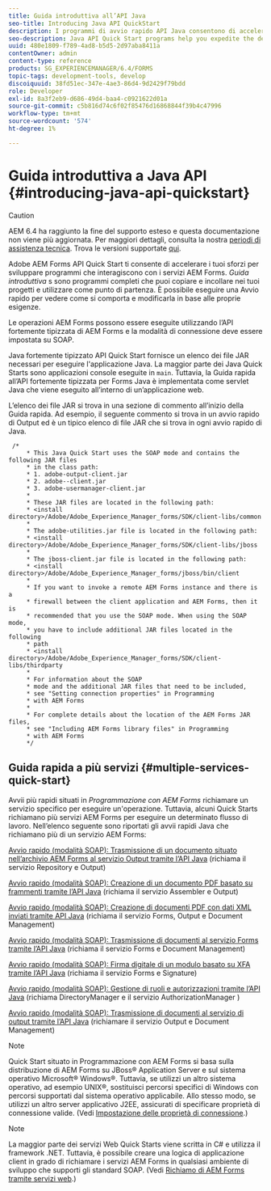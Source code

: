 ```yaml
---
title: Guida introduttiva all’API Java
seo-title: Introducing Java API QuickStart
description: I programmi di avvio rapido API Java consentono di accelerare lo sviluppo di programmi che interagiscono con i servizi AEM Forms. Puoi utilizzare i programmi Java API Quick Start nel tuo progetto come punto di partenza e personalizzarlo.
seo-description: Java API Quick Start programs help you expedite the development of programs that interact with AEM Forms services. You can use the Java API Quick Start programs in your project as a starting point and customize it.
uuid: 480e1809-f789-4ad8-b5d5-2d97aba8411a
contentOwner: admin
content-type: reference
products: SG_EXPERIENCEMANAGER/6.4/FORMS
topic-tags: development-tools, develop
discoiquuid: 38fd51ec-347e-4ae3-86d4-9d2429f79bdd
role: Developer
exl-id: 8a3f2eb9-d686-49d4-baa4-c0921622d01a
source-git-commit: c5b816d74c6f02f85476d16868844f39b4c47996
workflow-type: tm+mt
source-wordcount: '574'
ht-degree: 1%

---
```


# Guida introduttiva a Java API {#introducing-java-api-quickstart}

>[!CAUTION]
>
>AEM 6.4 ha raggiunto la fine del supporto esteso e questa documentazione non viene più aggiornata. Per maggiori dettagli, consulta la nostra [periodi di assistenza tecnica](https://helpx.adobe.com/it/support/programs/eol-matrix.html). Trova le versioni supportate [qui](https://experienceleague.adobe.com/docs/).

Adobe AEM Forms API Quick Start ti consente di accelerare i tuoi sforzi per sviluppare programmi che interagiscono con i servizi AEM Forms. *Guida introduttiva* s sono programmi completi che puoi copiare e incollare nei tuoi progetti e utilizzare come punto di partenza. È possibile eseguire una Avvio rapido per vedere come si comporta e modificarla in base alle proprie esigenze.

Le operazioni AEM Forms possono essere eseguite utilizzando l’API fortemente tipizzata di AEM Forms e la modalità di connessione deve essere impostata su SOAP.

Java fortemente tipizzato API Quick Start fornisce un elenco dei file JAR necessari per eseguire l&#39;applicazione Java. La maggior parte dei Java Quick Starts sono applicazioni console eseguite in `main`. Tuttavia, la Guida rapida all’API fortemente tipizzata per Forms Java è implementata come servlet Java che viene eseguito all’interno di un’applicazione web.

L’elenco dei file JAR si trova in una sezione di commento all’inizio della Guida rapida. Ad esempio, il seguente commento si trova in un avvio rapido di Output ed è un tipico elenco di file JAR che si trova in ogni avvio rapido di Java.

```as3
 /* 
     * This Java Quick Start uses the SOAP mode and contains the following JAR files 
     * in the class path: 
     * 1. adobe-output-client.jar 
     * 2. adobe--client.jar 
     * 3. adobe-usermanager-client.jar 
     * 
     * These JAR files are located in the following path: 
     * <install directory>/Adobe/Adobe_Experience_Manager_forms/SDK/client-libs/common 
     * 
     * The adobe-utilities.jar file is located in the following path: 
     * <install directory>/Adobe/Adobe_Experience_Manager_forms/SDK/client-libs/jboss 
     * 
     * The jboss-client.jar file is located in the following path: 
     * <install directory>/Adobe/Adobe_Experience_Manager_forms/jboss/bin/client 
     * 
     * If you want to invoke a remote AEM Forms instance and there is a 
     * firewall between the client application and AEM Forms, then it is  
     * recommended that you use the SOAP mode. When using the SOAP mode,  
     * you have to include additional JAR files located in the following  
     * path 
     * <install directory>/Adobe/Adobe_Experience_Manager_forms/SDK/client-libs/thirdparty 
     * 
     * For information about the SOAP  
     * mode and the additional JAR files that need to be included,  
     * see "Setting connection properties" in Programming  
     * with AEM Forms 
     * 
     * For complete details about the location of the AEM Forms JAR files,  
     * see "Including AEM Forms library files" in Programming  
     * with AEM Forms 
     */
```

## Guida rapida a più servizi {#multiple-services-quick-start}

Avvii più rapidi situati in *Programmazione con AEM Forms* richiamare un servizio specifico per eseguire un&#39;operazione. Tuttavia, alcuni Quick Starts richiamano più servizi AEM Forms per eseguire un determinato flusso di lavoro. Nell’elenco seguente sono riportati gli avvii rapidi Java che richiamano più di un servizio AEM Forms:

[Avvio rapido (modalità SOAP): Trasmissione di un documento situato nell’archivio AEM Forms al servizio Output tramite l’API Java](/help/forms/developing/output-service-java-api-quick.md#quick-start-soap-mode-passing-a-document-located-in-the-repository-to-the-output-service-using-the-java-api) (richiama il servizio Repository e Output)

[Avvio rapido (modalità SOAP): Creazione di un documento PDF basato su frammenti tramite l’API Java](/help/forms/developing/output-service-java-api-quick.md#quick-start-soap-mode-creating-a-pdf-document-based-on-fragments-using-the-java-api) (richiama il servizio Assembler e Output)

[Avvio rapido (modalità SOAP): Creazione di documenti PDF con dati XML inviati tramite API Java](/help/forms/developing/forms-service-api-quick-starts.md#quick-start-soap-mode-creating-pdf-documents-with-submitted-xml-data-using-the-java-api) (richiama il servizio Forms, Output e Document Management)

[Avvio rapido (modalità SOAP): Trasmissione di documenti al servizio Forms tramite l’API Java](/help/forms/developing/forms-service-api-quick-starts.md#quick-start-soap-mode-passing-documents-to-the-forms-service-using-the-java-api) (richiama il servizio Forms e Document Management)

[Avvio rapido (modalità SOAP): Firma digitale di un modulo basato su XFA tramite l’API Java](/help/forms/developing/signature-service-java-api-quick.md#quick-start-soap-mode-digitally-signing-a-xfa-based-form-using-the-java-api) (richiama il servizio Forms e Signature)

[Avvio rapido (modalità SOAP): Gestione di ruoli e autorizzazioni tramite l’API Java](/help/forms/developing/user-manager-java-api-quick.md#quick-start-soap-mode-managing-roles-and-permissions-using-the-java-api) (richiama DirectoryManager e il servizio AuthorizationManager )

[Avvio rapido (modalità SOAP): Trasmissione di documenti al servizio di output tramite l’API Java](/help/forms/developing/output-service-java-api-quick.md#quick-start-soap-mode-passing-documents-to-the-output-service-using-the-java-api) (richiamare il servizio Output e Document Management)

>[!NOTE]
>
>Quick Start situato in Programmazione con AEM Forms si basa sulla distribuzione di AEM Forms su JBoss® Application Server e sul sistema operativo Microsoft® Windows®. Tuttavia, se utilizzi un altro sistema operativo, ad esempio UNIX®, sostituisci percorsi specifici di Windows con percorsi supportati dal sistema operativo applicabile. Allo stesso modo, se utilizzi un altro server applicativo J2EE, assicurati di specificare proprietà di connessione valide. (Vedi [Impostazione delle proprietà di connessione](/help/forms/developing/invoking-aem-forms-using-java.md#setting-connection-properties).)

>[!NOTE]
>
>La maggior parte dei servizi Web Quick Starts viene scritta in C# e utilizza il framework .NET. Tuttavia, è possibile creare una logica di applicazione client in grado di richiamare i servizi AEM Forms in qualsiasi ambiente di sviluppo che supporti gli standard SOAP. (Vedi [Richiamo di AEM Forms tramite servizi web](/help/forms/developing/invoking-aem-forms-using-web.md#invoking-aem-forms-using-web-services).)
